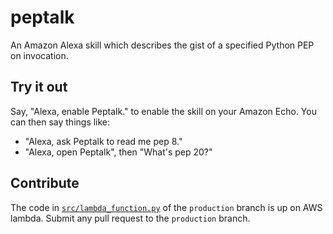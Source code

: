 # peptalk
An Amazon Alexa skill which describes the gist of a specified Python PEP on invocation.

## Try it out
Say, "Alexa, enable Peptalk." to enable the skill on your Amazon Echo. You can then say things like:

- "Alexa, ask Peptalk to read me pep 8."
- "Alexa, open Peptalk", then "What's pep 20?"

## Contribute
The code in [`src/lambda_function.py`](src/lambda_function.py) of the `production` branch is up on AWS lambda. Submit any pull request to the `production` branch. 
